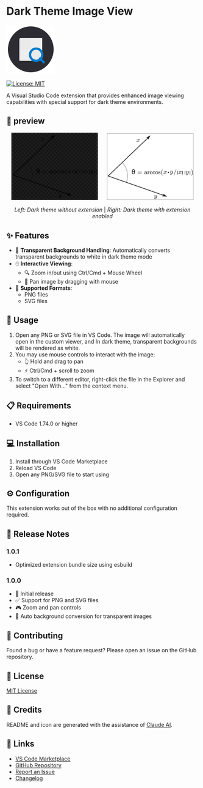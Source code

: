 # Dark Theme Image View
![](./images/icon.png)

[![License: MIT](https://img.shields.io/badge/License-MIT-yellow.svg)](https://opensource.org/licenses/MIT)

A Visual Studio Code extension that provides enhanced image viewing capabilities with special support for dark theme environments.

## 👀 preview
<p align="center">
    <img src="./images/before.jpg" width="45%" alt="Dark theme without extension" />
    &nbsp;&nbsp;&nbsp;&nbsp;
    <img src="./images/after.jpg" width="45%" alt="Dark theme with extension" />
</p>
<p align="center">
    <em>Left: Dark theme without extension</em> | <em>Right: Dark theme with extension enabled</em>
</p>

## ✨ Features

- 🎨 **Transparent Background Handling**: Automatically converts transparent backgrounds to white in dark theme mode
- 🖱️ **Interactive Viewing**:
  - 🔍 Zoom in/out using Ctrl/Cmd + Mouse Wheel
  - 🎯 Pan image by dragging with mouse
- 📂 **Supported Formats**: 
  - PNG files
  - SVG files

## 🚀 Usage

1. Open any PNG or SVG file in VS Code. The image will automatically open in the custom viewer, and In dark theme, transparent backgrounds will be rendered as white.
2. You may use mouse controls to interact with the image:
   - 👆 Hold and drag to pan
   - ⚡ Ctrl/Cmd + scroll to zoom
3. To switch to a different editor, right-click the file in the Explorer and select "Open With..." from the context menu.

## 📋 Requirements

- VS Code 1.74.0 or higher

## 💻 Installation

1. Install through VS Code Marketplace
2. Reload VS Code
3. Open any PNG/SVG file to start using

## ⚙️ Configuration

This extension works out of the box with no additional configuration required.

## 📝 Release Notes

### 1.0.1

- Optimized extension bundle size using esbuild

### 1.0.0

- 🎉 Initial release
- ✅ Support for PNG and SVG files
- 🎮 Zoom and pan controls
- 🎨 Auto background conversion for transparent images

## 🤝 Contributing

Found a bug or have a feature request? Please open an issue on the GitHub repository.

## 📄 License

[MIT License](LICENSE)

## 🙏 Credits

README and icon are generated with the assistance of [Claude AI](https://claude.ai/).

## 🔗 Links

- [VS Code Marketplace](https://marketplace.visualstudio.com/items?itemName=Daucloud.dark-theme-image-view)
- [GitHub Repository](https://github.com/Daucloud/vscode-plugin-png)
- [Report an Issue](https://github.com/daucloud/vscode-plugin-png/issues)
- [Changelog](CHANGELOG.md)